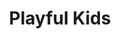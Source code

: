 ---
title: 'Playful Kids'
color: 'text-pink-500'
tags: ["Web design"]
description: 'Website for child education center Playful Kids. Designed in Figma'
details:
    tools: [Figma]
    client: 'Personal Project'
    team: ['Me']
images:
    url: ["/images/playfulkids_cut_1.svg", "/images/playfulkids_cut_2.svg", "/images/playfulkids_cut_3.svg", "/images/playfulkids_cut_4.svg", "/images/playfulkids_contact_page.svg", "/images/playfulkids_home_page.svg"]
    alt: ["Playful Kids Project Image 1", "Playful Kids Project Image 2", "Playful Kids Project Image 3", "Playful Kids Project Image 4", "Playful Kids Project Image 5", "Playful Kids Project Image 6"]
draft: false
---